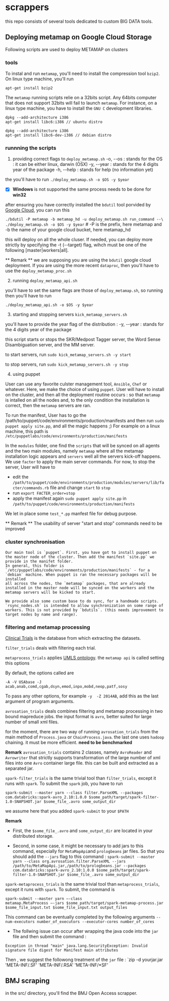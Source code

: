 # scrappers

this repo consists of several tools dedicated to custom BIG DATA tools. 

## Deploying metamap on Google Cloud Storage

Following scripts are used to deploy METAMAP on clusters 

### tools

To instal and run `metamap`, you'll need to install the compression tool `bzip2`. On linux type machine, you'll run

  `apt-get install bzip2` 
  
The `metamap` running scripts relie on a 32bits script. Any 64bits computer that does not support 32bits will fail to launch `metamap`. For instance, on a linux type machine, you have to install the `GNU C` development libraries. 

  ```
  dpkg --add-architecture i386 
  apt-get install libc6:i386 // ubuntu distro
  ```
  
  ```
  dpkg --add-architecture i386 
  apt-get install libc6-dev-i386 // debian distro
  ```



### runnning the scripts 

1. providing correct flags to `deploy_metamap.sh`
  -o, --os : stands for the OS : it can be either linux, darwin (OSX)
  -y, --year : stands for the 4 digits year of the package
  -h, --help : stands for help (no information yet)

  the you'll have to run 
  `./deploy_metamap.sh -o $OS -y $year`

  - [x] **Windows** is not supported the same process needs to be done for **win32**

  after ensuring you have correctly installed the `bdutil` tool porvided by [Google Cloud](https://github.com/GoogleCloudPlatform/bdutil), you can run this 
 
 `./bdutil -P metamap -b metamap_hd -u deploy_metamap.sh run_command --\
  ./deploy_metamap.sh -o $OS -y $year` # -P is the prefix, here metamap and -b the name of your google cloud bucket, here metamap_hd
  
  this will deploy on all the whole cluser. If needed, you can deploy more strictly by specifying the -t (--target) flag, wihch must be 
  one of the following [master|workers|all].
  
  ** Remark **
  we are supposing you are using the `bdutil` google cloud deployment. If you are using the more recent `dataproc`, then you'll have to use the `deploy_metamap_proc.sh`

2. running `deploy_metamap_api.sh`
  
  you'll have to set the same flags are those of `deploy_metamap.sh`, so running 
  then you'll have to run 

 `./deploy_metamap_api.sh -o $OS -y $year`
 
3. starting and stopping servers `kick_metamap_servers.sh`
  
  you'll have to provide the year flag of the distribution : 
  -y, --year : stands for the 4 digits year of the package
  
  this script starts or stops the SKR/Medpost Tagger server, the Word Sense Disambiguation server, and the MM server. 

  to start servers, run 
  `sudo kick_metamap_servers.sh -y start`

  to stop servers, run
  `sudo kick_metamap_servers.sh -y stop` 
  
4. using puppet

User can use any favorite culster management tool, `Ansible`, `Chef` or whatever. Here, we make the choice of using `puppet`. User will have to install on the cluster, and then all the deployment routine occurs : so that `metamap` is intalled on all the nodes and, to the only condition the installation is correct, then the `metamap` servers are ran. 

To run the manifest, User has to go the /path/to/puppet/code/environments/production/manifests and then run `sudo puppet apply site.pp`, and all the magic happens ;) For example on a linux machine, this path is `/etc/puppetlabs/code/environments/production/manifests`

In the `modules` folder, one find the `scripts` that will be synced on all agents and the two main modules, namely `metamap` where all the metamap installation logic appears and `servers` well all the servers kick-off happens. We use `facter` to apply the main server commands. For now, to stop the server, User will have to 
- edit the `/path/to/puppet/code/environments/production/modules/servers/lib/facter/commands.rb` file and change `start` to `stop`
- run `export FACTER_order=stop`
- apply the  manifest again `sudo puppet apply site.pp` in `/path/to/puppet/code/environments/production/manifests`

We let in place some `test_*.pp` manfest file for debug purpose.

** Remark **
The usability of server "start and stop" commands need to be improved

### cluster synchronisation 

	Our main tool is `puppet`. First, you have got to install puppet on the master node of the cluster. Then add the manifest `site.pp` we provide in the manifet folder.
	In general, this folder is `/etc/puppetlabs/code/environments/production/manifests` - for a `debian` machine. When puppet is ran the necessary packages will be installed 
	all across the nodes, the `metamap` packages, that are already installed in the master node will be synced on the workers and the metamap servers will be kicked to start.
	 
	We provide also some custom base to do sync, for a handmade scripts. `rsync_nodes.sh` is intended to allow synchronization on some range of workers. This is not provided by `bdutils`. (this needs improvement to target nodes by name and range).


### filtering and metamap processing 

  [Clinical Trials](clinicaltrials.gov) is the database from which extracting the datasets.

  `filter_trials` deals with filtering each trial. 

  `metaprocess_trials` applies [UMLS ontology](www.nlm.nih.gov/research/umls/).
  the `metamap api` is called setting this options 
  
  By default, the options called are 

  ```
  -A -V USAbase -J acab,anab,comd,cgab,dsyn,emod,inpo,mobd,neop,patf,sosy
  ```
  
  To pass any other options, for example `-y  -Z 2014AB`, add this as the last argument of program arguments.  
  
  `avrosation_trials` deals combines filtering and metamap processing in two bound mapreduce jobs. the input format is `avro`, better suited for large number of small xml files.
  
  for the moment, there are two way of running `avrosation_trials` from the main method of `Process.java` or `ChainProcess.java`. the last one uses `hadoop` chaining. it must be more efficient. **need to be benchmarked** 
  
  **Remark** `avrosation_trials` contains 2 classes, namely `AvroReader` and `Avrowriter` that strictly supports transformation of the large number of xml files into one `Avro` container large file. this can be built and extracted as a separated jar.
  
  `spark-filter_trials` is the same trivial tool than `filter_trials`, except it runs with `spark`. To submit the `spark` job, you have to run 
  
  ```
  spark-submit --master yarn --class filter.ParseXML --packages com.databricks:spark-avro_2.10:1.0.0 $some_path/target/spark-filter-1.0-SNAPSHOT.jar $some_file_.avro some_output_dir
  ```
  we assume here that you added `spark-submit` to your `$PATH`
  
  **Remark**
  - First, the `$some_file_.avro` and `some_output_dir` are located in your distributed storage. 

  - Second, in some case, it might be necessary to add jars to this command, especially for `MetaMapApi`and `prologbeans` jar files. So that you should add the `--jars` flag to this command : 
  ```spark-submit --master yarn --class org.avrosation.filter.ParseXML --jars /path/to/MetaMapApi.jar,/path/to/prologbeans.jar --packages com.databricks:spark-avro_2.10:1.0.0 $some_path/target/spark-filter-1.0-SNAPSHOT.jar $some_file_.avro some_output_dir```
  
  `spark-metaprocess_trials` is the same trivial tool than `metaprocess_trials`, except it runs with `spark`. To submit, the command is
  ```
  spark-submit --master yarn —-class 
  metamap.MetaProcess —-jars $some_path/target/spark-metamap-process.jar $some_file_input.txt $some_file_input.txt output_files
  ```
  This command can be eventually completed by the following arguments `--num-executors number_of_executors --executor-cores number_of_cores` 
  
  - The follwing issue can occur after wrapping the java code into the `jar` file and then submit the command : 
  ```
  Exception in thread "main" java.lang.SecurityException: Invalid signature file digest for Manifest main attributes
  ```
   Then , we suggest the followong treatment of the `jar` file : `zip -d yourjar.jar 'META-INF/.SF' 'META-INF/.RSA' 'META-INF/*SF'
  
   
## BMJ scraping
in the src/ directory, you'll find the BMJ Open Access scrapper. 
